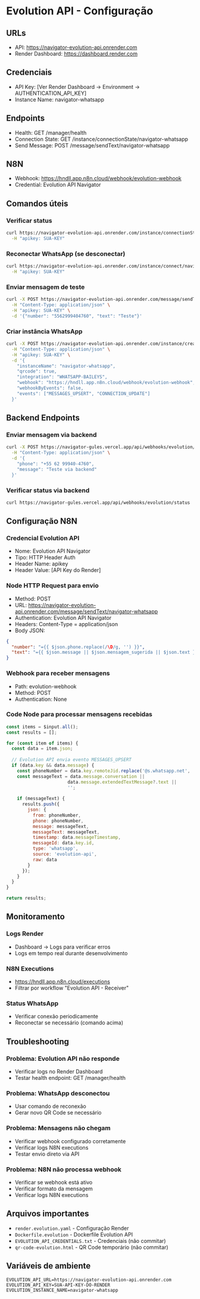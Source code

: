 # Evolution API - Configuração

## URLs
- API: https://navigator-evolution-api.onrender.com
- Render Dashboard: https://dashboard.render.com

## Credenciais
- API Key: [Ver Render Dashboard → Environment → AUTHENTICATION_API_KEY]
- Instance Name: navigator-whatsapp

## Endpoints
- Health: GET /manager/health
- Connection State: GET /instance/connectionState/navigator-whatsapp
- Send Message: POST /message/sendText/navigator-whatsapp

## N8N
- Webhook: https://hndll.app.n8n.cloud/webhook/evolution-webhook
- Credential: Evolution API Navigator

## Comandos úteis

### Verificar status
```bash
curl https://navigator-evolution-api.onrender.com/instance/connectionState/navigator-whatsapp \
  -H "apikey: SUA-KEY"
```

### Reconectar WhatsApp (se desconectar)
```bash
curl https://navigator-evolution-api.onrender.com/instance/connect/navigator-whatsapp \
  -H "apikey: SUA-KEY"
```

### Enviar mensagem de teste
```bash
curl -X POST https://navigator-evolution-api.onrender.com/message/sendText/navigator-whatsapp \
  -H "Content-Type: application/json" \
  -H "apikey: SUA-KEY" \
  -d '{"number": "5562999404760", "text": "Teste"}'
```

### Criar instância WhatsApp
```bash
curl -X POST https://navigator-evolution-api.onrender.com/instance/create \
  -H "Content-Type: application/json" \
  -H "apikey: SUA-KEY" \
  -d '{
    "instanceName": "navigator-whatsapp",
    "qrcode": true,
    "integration": "WHATSAPP-BAILEYS",
    "webhook": "https://hndll.app.n8n.cloud/webhook/evolution-webhook",
    "webhookByEvents": false,
    "events": ["MESSAGES_UPSERT", "CONNECTION_UPDATE"]
  }'
```

## Backend Endpoints

### Enviar mensagem via backend
```bash
curl -X POST https://navigator-gules.vercel.app/api/webhooks/evolution/send-message \
  -H "Content-Type: application/json" \
  -d '{
    "phone": "+55 62 99940-4760",
    "message": "Teste via backend"
  }'
```

### Verificar status via backend
```bash
curl https://navigator-gules.vercel.app/api/webhooks/evolution/status
```

## Configuração N8N

### Credencial Evolution API
- Nome: Evolution API Navigator
- Tipo: HTTP Header Auth
- Header Name: apikey
- Header Value: [API Key do Render]

### Node HTTP Request para envio
- Method: POST
- URL: https://navigator-evolution-api.onrender.com/message/sendText/navigator-whatsapp
- Authentication: Evolution API Navigator
- Headers: Content-Type = application/json
- Body JSON:
```json
{
  "number": "={{ $json.phone.replace(/\D/g, '') }}",
  "text": "={{ $json.message || $json.mensagem_sugerida || $json.text }}"
}
```

### Webhook para receber mensagens
- Path: evolution-webhook
- Method: POST
- Authentication: None

### Code Node para processar mensagens recebidas
```javascript
const items = $input.all();
const results = [];

for (const item of items) {
  const data = item.json;
  
  // Evolution API envia evento MESSAGES_UPSERT
  if (data.key && data.message) {
    const phoneNumber = data.key.remoteJid.replace('@s.whatsapp.net', '');
    const messageText = data.message.conversation || 
                       data.message.extendedTextMessage?.text || 
                       '';
    
    if (messageText) {
      results.push({
        json: {
          from: phoneNumber,
          phone: phoneNumber,
          message: messageText,
          messageText: messageText,
          timestamp: data.messageTimestamp,
          messageId: data.key.id,
          type: 'whatsapp',
          source: 'evolution-api',
          raw: data
        }
      });
    }
  }
}

return results;
```

## Monitoramento

### Logs Render
- Dashboard → Logs para verificar erros
- Logs em tempo real durante desenvolvimento

### N8N Executions
- https://hndll.app.n8n.cloud/executions
- Filtrar por workflow "Evolution API - Receiver"

### Status WhatsApp
- Verificar conexão periodicamente
- Reconectar se necessário (comando acima)

## Troubleshooting

### Problema: Evolution API não responde
- Verificar logs no Render Dashboard
- Testar health endpoint: GET /manager/health

### Problema: WhatsApp desconectou
- Usar comando de reconexão
- Gerar novo QR Code se necessário

### Problema: Mensagens não chegam
- Verificar webhook configurado corretamente
- Verificar logs N8N executions
- Testar envio direto via API

### Problema: N8N não processa webhook
- Verificar se webhook está ativo
- Verificar formato da mensagem
- Verificar logs N8N executions

## Arquivos importantes
- `render.evolution.yaml` - Configuração Render
- `Dockerfile.evolution` - Dockerfile Evolution API
- `EVOLUTION_API_CREDENTIALS.txt` - Credenciais (não commitar)
- `qr-code-evolution.html` - QR Code temporário (não commitar)

## Variáveis de ambiente
```env
EVOLUTION_API_URL=https://navigator-evolution-api.onrender.com
EVOLUTION_API_KEY=SUA-API-KEY-DO-RENDER
EVOLUTION_INSTANCE_NAME=navigator-whatsapp
```
